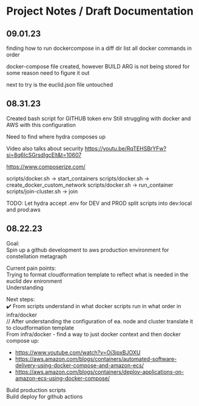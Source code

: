 # Project Notes / Draft Documentation

## 09.01.23
finding how to run dockercompose in a diff dir
list all docker commands in order

docker-compose file created, however BUILD ARG is not being stored for some reason
need to figure it out

next to try is the euclid.json file untouched

## 08.31.23
Created bash script for GITHUB token env
Still struggling with docker and AWS with this configuration

Need to find where hydra composes up

Video also talks about security
https://youtu.be/RqTEHSBrYFw?si=8q6IcSGrsdIgcElt&t=10607

https://www.composerize.com/

scripts/docker.sh -> start_containers
scripts/docker.sh -> create_docker_custom_network
scripts/docker.sh -> run_container
scripts/join-cluster.sh -> join

TODO:
Let hydra accept .env for DEV and PROD
split scripts into dev:local and prod:aws  
## 08.22.23
Goal:   
Spin up a github development to aws production environment for constellation metagraph   

Current pain points:   
Trying to format cloudformation template to reflect what is needed in the euclid dev enironment   
Understanding   

Next steps:   
✔️ From scripts understand in what docker scripts run in what order in infra/docker  
// After understanding the configuration of ea. node and cluster translate it to cloudformation template  
From infra/docker - find a way to just docker context and then docker compose up: 
- https://www.youtube.com/watch?v=Oj3jpxBJOXU
- https://aws.amazon.com/blogs/containers/automated-software-delivery-using-docker-compose-and-amazon-ecs/
- https://aws.amazon.com/blogs/containers/deploy-applications-on-amazon-ecs-using-docker-compose/

Build production scripts   
Build deploy for github actions  
